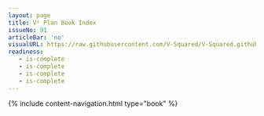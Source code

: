 ```yaml
---
layout: page
title: V² Plan Book Index
issueNo: 91
articleBar: 'no'
visualURL: https://raw.githubusercontent.com/V-Squared/V-Squared.github.io/master/images/titles/plan/plan-960x320.jpg
readiness:
   - is-complete
   - is-complete
   - is-complete
   - is-complete
---
```


{% include content-navigation.html type="book" %}


